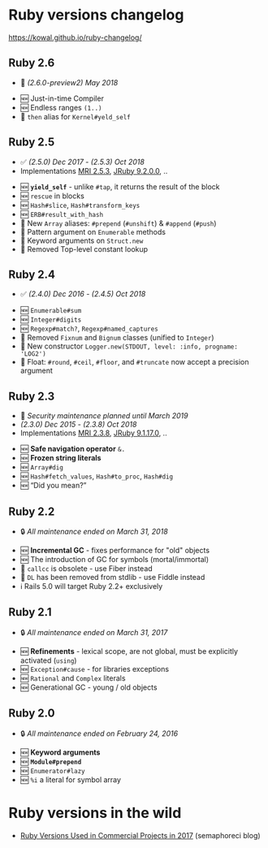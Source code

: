 # Ruby versions changelog

https://kowal.github.io/ruby-changelog/

## Ruby 2.6
- :construction: *(2.6.0-preview2) May 2018*

* :new: Just-in-time Compiler
* :new: Endless ranges `(1..)`
* :arrows_counterclockwise: `then` alias for `Kernel#yeld_self`

## Ruby 2.5
- :white_check_mark: *(2.5.0) Dec 2017 - (2.5.3) Oct 2018*
- Implementations [MRI 2.5.3](https://www.ruby-lang.org/en/news/2018/10/18/ruby-2-5-3-released/), [JRuby 9.2.0.0](https://www.jruby.org/2018/05/24/jruby-9-2-0-0), ..

* :new: **`yield_self`** - unlike `#tap`, it returns the result of the block
* :new: `rescue` in blocks
* :new: `Hash#slice`, `Hash#transform_keys`
* :new: `ERB#result_with_hash`
* :arrows_counterclockwise: New `Array` aliases: `#prepend` (`#unshift`) & `#append` (`#push`)
* :arrows_counterclockwise: Pattern argument on `Enumerable` methods
* :arrows_counterclockwise: Keyword arguments on `Struct.new`
* :put_litter_in_its_place: Removed Top-level constant lookup

## Ruby 2.4
- :white_check_mark: *(2.4.0) Dec 2016 - (2.4.5) Oct 2018*

* :new: `Enumerable#sum`
* :new: `Integer#digits`
* :new: `Regexp#match?`, `Regexp#named_captures`
* :put_litter_in_its_place: Removed `Fixnum` and `Bignum` classes (unified to `Integer`)
* :arrows_counterclockwise: New constructor `Logger.new(STDOUT, level: :info, progname: 'LOG2')`
* :arrows_counterclockwise: Float: `#round`, `#ceil`, `#floor`, and `#truncate` now accept a precision argument

## Ruby 2.3
- :closed_lock_with_key: *Security maintenance planned until March 2019*
- *(2.3.0) Dec 2015 - (2.3.8) Oct 2018*
- Implementations [MRI 2.3.8](https://www.ruby-lang.org/en/news/2018/10/17/ruby-2-3-8-released/), [JRuby 9.1.17.0](https://www.jruby.org/2018/04/23/jruby-9-1-17-0), ..

* :new: **Safe navigation operator** `&.`
* :new: **Frozen string literals**
* :new: `Array#dig`
* :new: `Hash#fetch_values`, `Hash#to_proc`, `Hash#dig`
* :new: “Did you mean?”

## Ruby 2.2
- :lock: *All maintenance ended on March 31, 2018*

* :new: **Incremental GC** - fixes performance for "old" objects
* :new: The introduction of GC for symbols (mortal/immortal)
* :put_litter_in_its_place: `callcc` is obsolete - use Fiber instead
* :put_litter_in_its_place: `DL` has been removed from stdlib - use Fiddle instead
* :information_source: Rails 5.0 will target Ruby 2.2+ exclusively

## Ruby 2.1
- :lock: *All maintenance ended on March 31, 2017*

* :new: **Refinements** - lexical scope, are not global, must be explicitly activated (`using`)
* :new: `Exception#cause` - for libraries exceptions
* :new: `Rational` and `Complex` literals
* :new: Generational GC - young / old objects

## Ruby 2.0
- :lock: *All maintenance ended on February 24, 2016*

* :new: **Keyword arguments**
* :new: **`Module#prepend`**
* :new: `Enumerator#lazy`
* :new: `%i` a literal for symbol array

# Ruby versions in the wild

* [Ruby Versions Used in Commercial Projects in 2017](https://semaphoreci.com/blog/2017/11/08/ruby-versions-used-in-commercial-projects-in-2017.html) (semaphoreci blog)
